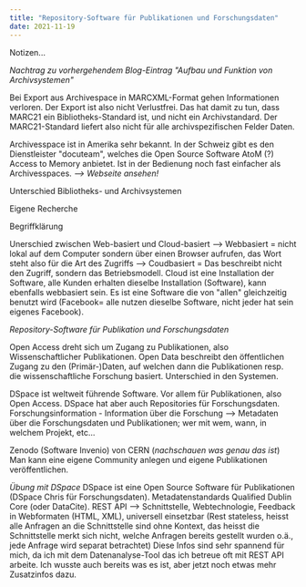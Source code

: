 ```yaml
---
title: "Repository-Software für Publikationen und Forschungsdaten"
date: 2021-11-19
---
```

Notizen...

*Nachtrag zu vorhergehendem Blog-Eintrag "Aufbau und Funktion von Archivsystemen"*

Bei Export aus Archivespace in MARCXML-Format gehen Informationen verloren. Der Export ist also nicht Verlustfrei. Das hat damit zu tun, dass MARC21 ein Bibliotheks-Standard ist, und nicht ein Archivstandard. Der MARC21-Standard liefert also nicht für alle archivspezifischen Felder Daten.

Archivesspace ist in Amerika sehr bekannt. In der Schweiz gibt es den Dienstleister "docuteam", welches die Open Source Software AtoM (?) Access to Memory anbietet. Ist in der Bedienung noch fast einfacher als Archivesspaces. *--> Webseite ansehen!*

Unterschied Bibliotheks- und Archivsystemen

Eigene Recherche

Begriffklärung

Unerschied zwischen Web-basiert und Cloud-basiert 
--> Webbasiert = nicht lokal auf dem Computer sondern über einen Browser aufrufen, das Wort steht also für die Art des Zugriffs
--> Coudbasiert = Das beschreibt nicht den Zugriff, sondern das Betriebsmodell. Cloud ist eine Installation der Software, alle Kunden erhalten dieselbe Installation (Software), kann ebenfalls webbasiert sein. Es ist eine Software die von "allen" gleichzeitig benutzt wird (Facebook= alle nutzen dieselbe Software, nicht jeder hat sein eigenes Facebook).

*Repository-Software für Publikation und Forschungsdaten*

Open Access dreht sich um Zugang zu Publikationen, also Wissenschaftlicher Publikationen. Open Data beschreibt den öffentlichen Zugang zu den (Primär-)Daten, auf welchen dann die Publikationen resp. die wissenschaftliche Forschung basiert. Unterschied in den Systemen. 

DSpace ist weltweit führende Software. Vor allem für Publikationen, also Open Access. DSpace hat aber auch Repositories für Forschungsdaten. 
Forschungsinformation - Information über die Forschung --> Metadaten über die Forschungsdaten und Publikationen; wer mit wem, wann, in welchem Projekt, etc...

Zenodo (Software Invenio) von CERN (*nachschauen was genau das ist*)
Man kann eine eigene Community anlegen und eigene Publikationen veröffentlichen. 

*Übung mit DSpace*
DSpace ist eine Open Source Software für Publikationen (DSpace Chris für Forschungsdaten). Metadatenstandards Qualified Dublin Core (oder DataCite).
REST API --> Schnittstelle, Webtechnologie, Feedback in Webformaten (HTML, XML), universell einsetzbar (Rest stateless, heisst alle Anfragen an die Schnittstelle sind ohne Kontext, das heisst die Schnittstelle merkt sich nicht, welche Anfragen bereits gestellt wurden o.ä., jede Anfrage wird separat betrachtet)
Diese Infos sind sehr spannend für mich, da ich mit dem Datenanalyse-Tool das ich betreue oft mit REST API arbeite. Ich wusste auch bereits was es ist, aber jetzt noch etwas mehr Zusatzinfos dazu.


